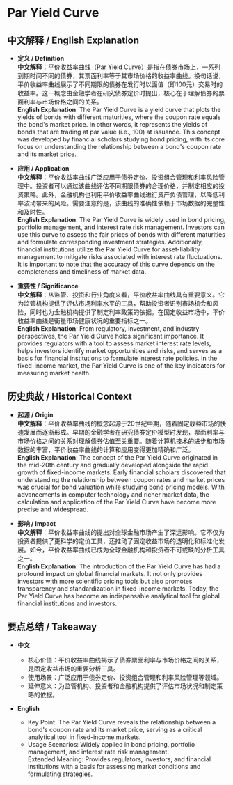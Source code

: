 # Par Yield Curve

## 中文解释 / English Explanation

* **定义 / Definition**  
  **中文解释**：平价收益率曲线（Par Yield Curve）是指在债券市场上，一系列到期时间不同的债券，其票面利率等于其市场价格的收益率曲线。换句话说，平价收益率曲线展示了不同期限的债券在发行时以面值（即100元）交易时的收益率。这一概念由金融学者在研究债券定价时提出，核心在于理解债券的票面利率与市场价格之间的关系。  
  **English Explanation**: The Par Yield Curve is a yield curve that plots the yields of bonds with different maturities, where the coupon rate equals the bond's market price. In other words, it represents the yields of bonds that are trading at par value (i.e., 100) at issuance. This concept was developed by financial scholars studying bond pricing, with its core focus on understanding the relationship between a bond's coupon rate and its market price.

* **应用 / Application**  
  **中文解释**：平价收益率曲线广泛应用于债券定价、投资组合管理和利率风险管理中。投资者可以通过该曲线评估不同期限债券的合理价格，并制定相应的投资策略。此外，金融机构也利用平价收益率曲线进行资产负债管理，以降低利率波动带来的风险。需要注意的是，该曲线的准确性依赖于市场数据的完整性和及时性。  
  **English Explanation**: The Par Yield Curve is widely used in bond pricing, portfolio management, and interest rate risk management. Investors can use this curve to assess the fair prices of bonds with different maturities and formulate corresponding investment strategies. Additionally, financial institutions utilize the Par Yield Curve for asset-liability management to mitigate risks associated with interest rate fluctuations. It is important to note that the accuracy of this curve depends on the completeness and timeliness of market data.

* **重要性 / Significance**  
  **中文解释**：从监管、投资和行业角度来看，平价收益率曲线具有重要意义。它为监管机构提供了评估市场利率水平的工具，帮助投资者识别市场机会和风险，同时也为金融机构提供了制定利率政策的依据。在固定收益市场中，平价收益率曲线是衡量市场健康状况的重要指标之一。  
  **English Explanation**: From regulatory, investment, and industry perspectives, the Par Yield Curve holds significant importance. It provides regulators with a tool to assess market interest rate levels, helps investors identify market opportunities and risks, and serves as a basis for financial institutions to formulate interest rate policies. In the fixed-income market, the Par Yield Curve is one of the key indicators for measuring market health.

## 历史典故 / Historical Context

* **起源 / Origin**  
  **中文解释**：平价收益率曲线的概念起源于20世纪中期，随着固定收益市场的快速发展而逐渐形成。早期的金融学者在研究债券定价模型时发现，票面利率与市场价格之间的关系对理解债券估值至关重要。随着计算机技术的进步和市场数据的丰富，平价收益率曲线的计算和应用变得更加精确和广泛。  
  **English Explanation**: The concept of the Par Yield Curve originated in the mid-20th century and gradually developed alongside the rapid growth of fixed-income markets. Early financial scholars discovered that understanding the relationship between coupon rates and market prices was crucial for bond valuation while studying bond pricing models. With advancements in computer technology and richer market data, the calculation and application of the Par Yield Curve have become more precise and widespread.

* **影响 / Impact**  
  **中文解释**：平价收益率曲线的提出对全球金融市场产生了深远影响。它不仅为投资者提供了更科学的定价工具，还推动了固定收益市场的透明化和标准化发展。如今，平价收益率曲线已成为全球金融机构和投资者不可或缺的分析工具之一。  
  **English Explanation**: The introduction of the Par Yield Curve has had a profound impact on global financial markets. It not only provides investors with more scientific pricing tools but also promotes transparency and standardization in fixed-income markets. Today, the Par Yield Curve has become an indispensable analytical tool for global financial institutions and investors.

## 要点总结 / Takeaway

* **中文**  
  - 核心价值：平价收益率曲线揭示了债券票面利率与市场价格之间的关系，是固定收益市场的重要分析工具。  
  - 使用场景：广泛应用于债券定价、投资组合管理和利率风险管理等领域。  
  - 延伸意义：为监管机构、投资者和金融机构提供了评估市场状况和制定策略的依据。

* **English**  
  - Key Point: The Par Yield Curve reveals the relationship between a bond's coupon rate and its market price, serving as a critical analytical tool in fixed-income markets.  
  - Usage Scenarios: Widely applied in bond pricing, portfolio management, and interest rate risk management.  
Extended Meaning: Provides regulators, investors, and financial institutions with a basis for assessing market conditions and formulating strategies.